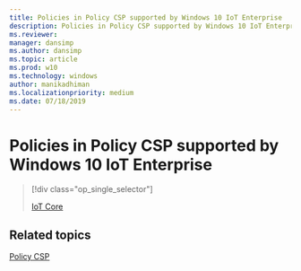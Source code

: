 ```yaml
---
title: Policies in Policy CSP supported by Windows 10 IoT Enterprise
description: Policies in Policy CSP supported by Windows 10 IoT Enterprise
ms.reviewer: 
manager: dansimp
ms.author: dansimp
ms.topic: article
ms.prod: w10
ms.technology: windows
author: manikadhiman
ms.localizationpriority: medium
ms.date: 07/18/2019
---
```


# Policies in Policy CSP supported by Windows 10 IoT Enterprise

> [!div class="op_single_selector"]
>
> [IoT Core](policy-csps-supported-by-iot-core.md)

## Related topics

[Policy CSP](policy-configuration-service-provider.md)
